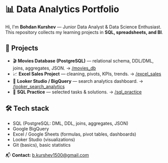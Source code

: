 # 📊 Data Analytics Portfolio

Hi, I'm **Bohdan Kurshev** — Junior Data Analyst & Data Science Enthusiast.  
This repository collects my learning projects in **SQL, spreadsheets, and BI**.

## 🚀 Projects
- 🎬 **Movies Database (PostgreSQL)** — relational schema, DDL/DML, joins, aggregates, JSON. → [/movies_db](./movies_db)
- 📈 **Excel Sales Project** — cleaning, pivots, KPIs, trends. → [/excel_sales](/Excel
)
- 🔎 **Looker Studio / BigQuery** — search analytics dashboard. → [/looker_search_analytics](./looker_search_analytics)
- 🧩 **SQL Practice** — selected tasks & solutions. → [/sql_practice](./sql_practice)

## 🛠️ Tech stack
- SQL (PostgreSQL: DML, DDL, joins, aggregates, JSON)
- Google BigQuery
- Excel / Google Sheets (formulas, pivot tables, dashboards)
- Looker Studio (visualizations)
- Git (basics), basic statistics

📬 **Contact:** b.kurshev1500@gmail.com
